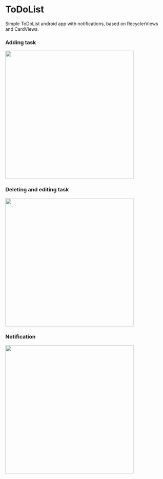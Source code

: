 # ToDoList
Simple ToDoList android app with notifications, based on RecyclerViews and CardViews.

### Adding task

<img src="https://user-images.githubusercontent.com/11015502/43723179-af82659a-999f-11e8-81d1-df3d3331e7bc.gif" width="400">

### Deleting and editing task 
<img src="https://user-images.githubusercontent.com/11015502/43723250-dd61ef8a-999f-11e8-8267-ef7df84ba236.gif" width="400">

### Notification
<img src="https://user-images.githubusercontent.com/11015502/43723264-e556e880-999f-11e8-8265-41c74585646d.gif" width="400">

